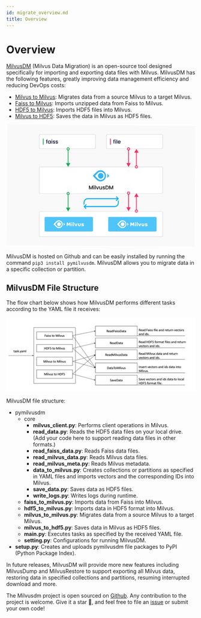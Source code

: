 ```yaml
---
id: migrate_overview.md
title: Overview
---
```


# Overview
[MilvusDM](https://github.com/milvus-io/milvus-tools) (Milvus Data Migration) is an open-source tool designed specifically for importing and exporting data files with Milvus. MilvusDM has the following features, greatly improving data management efficiency and reducing DevOps costs: 

- [Milvus to Milvus](m2m.md): Migrates data from a source Milvus to a target Milvus.
- [Faiss to Milvus](f2m.md): Imports unzipped data from Faiss to Milvus.
- [HDF5 to Milvus](h2m.md): Imports HDF5 files into Milvus.
- [Milvus to HDF5](m2h.md): Saves the data in Milvus as HDF5 files.

![MilvusDM](../../../assets/milvusdm.jpeg)

MilvusDM is hosted on Github and can be easily installed by running the command `pip3 install pymilvusdm`. MilvusDM allows you to migrate data in a specific collection or partition. 

## MilvusDM File Structure
The flow chart below shows how MilvusDM performs different tasks according to the YAML file it receives:

![File structure](../../../assets/file_structure.png)

MilvusDM file structure:

- pymilvusdm
  - core
    - **milvus_client.py**: Performs client operations in Milvus.
    - **read_data.py**: Reads the HDF5 data files on your local drive. (Add your code here to support reading data files in other formats.)
    - **read_faiss_data.py**: Reads Faiss data files. 
    - **read_milvus_data.py**: Reads Milvus data files. 
    - **read_milvus_meta.py**: Reads Milvus metadata. 
    - **data_to_milvus.py**: Creates collections or partitions as specified in YAML files and imports vectors and the corresponding IDs into Milvus.
    - **save_data.py**: Saves data as HDF5 files.
    - **write_logs.py**: Writes logs during runtime.
  - **faiss_to_milvus.py**: Imports data from Faiss into Milvus.
  - **hdf5_to_milvus.py**: Imports data in HDF5 format into Milvus.
  - **milvus_to_milvus.py**: Migrates data from a source Milvus to a target Milvus.
  - **milvus_to_hdf5.py**: Saves data in Milvus as HDF5 files.
  - **main.py**: Executes tasks as specified by the received YAML file.
  - **setting.py**: Configurations for running MilvusDM.
- **setup.py**: Creates and uploads pymilvusdm file packages to PyPI (Python Package Index).

In future releases, MilvusDM will provide more new features including MilvusDump and MilvusRestore to support exporting all Milvus data, restoring data in specified collections and partitions, resuming interrupted download and more.

The Milvusdm project is open sourced on [Github](https://github.com/milvus-io/milvus-tools). Any contribution to the project is welcome. Give it a star 🌟, and feel free to file an [issue](https://github.com/milvus-io/milvus-tools/issues) or submit your own code! 

